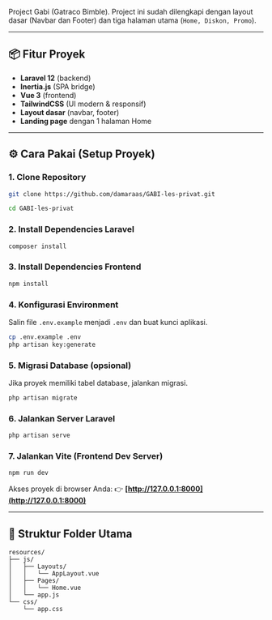 Project Gabi (Gatraco Bimble). Project ini sudah dilengkapi dengan layout dasar (Navbar dan Footer) dan tiga halaman utama (`Home, Diskon, Promo`).

-----

## 📦 Fitur Proyek

  * **Laravel 12** (backend)
  * **Inertia.js** (SPA bridge)
  * **Vue 3** (frontend)
  * **TailwindCSS** (UI modern & responsif)
  * **Layout dasar** (navbar, footer)
  * **Landing page** dengan 1 halaman Home

-----

## ⚙️ Cara Pakai (Setup Proyek)

### 1\. Clone Repository

```bash
git clone https://github.com/damaraas/GABI-les-privat.git

cd GABI-les-privat
```

### 2\. Install Dependencies Laravel

```bash
composer install
```

### 3\. Install Dependencies Frontend

```bash
npm install
```

### 4\. Konfigurasi Environment

Salin file `.env.example` menjadi `.env` dan buat kunci aplikasi.

```bash
cp .env.example .env
php artisan key:generate
```

### 5\. Migrasi Database (opsional)

Jika proyek memiliki tabel database, jalankan migrasi.

```bash
php artisan migrate
```

### 6\. Jalankan Server Laravel

```bash
php artisan serve
```

### 7\. Jalankan Vite (Frontend Dev Server)

```bash
npm run dev
```

Akses proyek di browser Anda: 👉 **[http://127.0.0.1:8000](http://127.0.0.1:8000)**

-----

## 📂 Struktur Folder Utama

```
resources/
├── js/
│   ├── Layouts/
│   │   └── AppLayout.vue
│   ├── Pages/
│   │   └── Home.vue
│   └── app.js
└── css/
    └── app.css
```